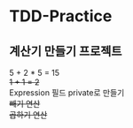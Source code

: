 # TDD-Practice

## 계산기 만들기 프로젝트

5 + 2 * 5 = 15  
~~1 + 1 = 2~~  
Expression 필드 private로 만들기  
~~빼기 연산~~  
~~곱하기 연산~~  